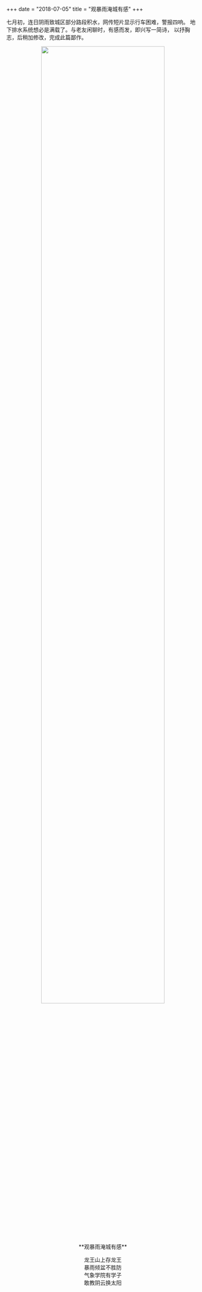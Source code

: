 +++
date = "2018-07-05"
title = "观暴雨淹城有感"
+++

七月初，连日阴雨致城区部分路段积水，网传短片显示行车困难，警报四响。
地下排水系统想必是满载了。与老友闲聊时，有感而发，即兴写一简诗，
以抒胸志，后稍加修改，完成此篇鄙作。

<center>
<img src="rain.png" width=80%/>
</center>

<center>
**观暴雨淹城有感**

龙王山上存龙王  
暴雨倾盆不胜防  
气象学院有学子  
敢教阴云换太阳  
</center>